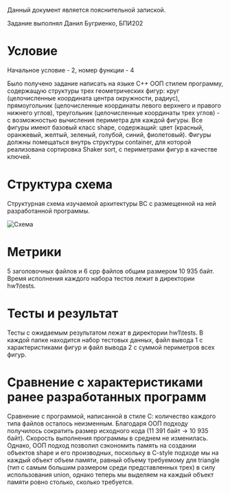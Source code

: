 Данный документ является пояснительной запиской.

Задание выполнял Данил Бугриенко, БПИ202

# Условие

Начальное условие - 2, номер функции - 4

Было получено задание написать на языке С++ ООП стилем программу, содержащую структуры трех геометрических фигур: круг (целочисленные координата центра окружности, радиус), прямоугольник (целочисленные координаты левого верхнего и правого нижнего углов), треугольник (целочисленные координаты трех углов) - с возможностью вычисления периметра для каждой фигуры. Все фигуры имеют базовый класс shape, содержащий: цвет (красный, оранжевый, желтый, зеленый, голубой, синий, фиолетовый). Фигуры должны помещаться внутрь структуры container, для которой реализована сортировка Shaker sort, с периметрами фигур в качестве ключей.

# Структура схема

Структурная схема изучаемой архитектуры ВС с размещенной на ней разработанной программы.

![Схема](\materials\Схема.png)

# Метрики 

5 заголовочных файлов и 6 cpp файлов общим размером 10 935 байт.
Время исполнения каждого набора тестов лежит в директории hw1\tests.

# Тесты и результат 

Тесты с ожидаемым результатом лежат в директории hw1\tests. В каждой папке находится набор тестовых данных, файл вывода 1 с характеристиками фигур и файл вывода 2 с суммой периметров всех фигур.

# Сравнение с характеристиками ранее разработанных программ

Сравнение с программой, написанной в стиле С: количество каждого типа файлов осталось неизменным. Благодаря ООП подходу получилось сократить размер исходного кода (11 391 байт -> 10 935 байт).
Скорость выполнения программы в среднем не изменилась. Однако, ООП подход позволил сэкономить память на создании объектов shape и его производных, поскольку в C-style подходе мы на каждый объект объем памяти, равный объему требуемому для triangle (тип с самым большим размером среди представленных трех) в силу использования union, однако теперь мы выделяем на каждый объект памяти ровно столько, сколько требуется.